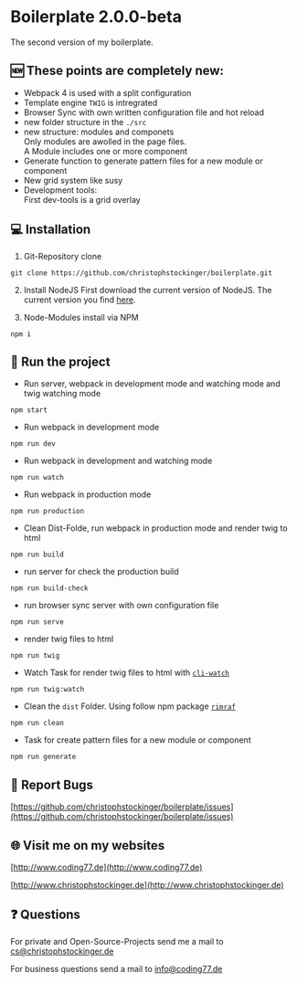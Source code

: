 # Boilerplate 2.0.0-beta

The second version of my boilerplate.

## 🆕  These points are completely new:
* Webpack 4 is used with a split configuration
* Template engine `TWIG` is intregrated
* Browser Sync with own written configuration file and hot reload
* new folder structure in the `./src`
* new structure: modules and componets  
Only modules are awolled in the page files.  
A Module includes one or more component
* Generate function to generate pattern files for a new module or component
* New grid system like susy
* Development tools:  
First dev-tools is a grid overlay

## 💻 Installation
1.  Git-Repository clone
```
git clone https://github.com/christophstockinger/boilerplate.git
```

2. Install NodeJS
First download the current version of NodeJS. The current version you find [here](https://nodejs.org/en/).

3. Node-Modules install via NPM
```
npm i
```

## 🏃‍ Run the project
* Run server, webpack in development mode and watching mode and twig watching mode
```
npm start
```

* Run webpack in development mode
```
npm run dev
```

* Run webpack in development and watching mode
```
npm run watch
```

* Run webpack in production mode
```
npm run production
```

* Clean Dist-Folde, run webpack in production mode and render twig to html
```
npm run build
```

* run server for check the production build
```
npm run build-check
```

* run browser sync server with own configuration file
```
npm run serve
```

* render twig files to html
```
npm run twig
```

* Watch Task for render twig files to html with [`cli-watch`](https://www.npmjs.com/package/cli-watch)
```
npm run twig:watch
```

* Clean the `dist` Folder. Using follow npm package [`rimraf`](https://www.npmjs.com/package/rimraf)
```
npm run clean
```

* Task for create pattern files for a new module or component
```
npm run generate
```

## 🚧 Report Bugs
[https://github.com/christophstockinger/boilerplate/issues](https://github.com/christophstockinger/boilerplate/issues)

## 🌐 Visit me on my websites
[http://www.coding77.de](http://www.coding77.de)

[http://www.christophstockinger.de](http://www.christophstockinger.de)

## ❓ Questions
For private and Open-Source-Projects send me a mail to cs@christophstockinger.de

For business questions send a mail to info@coding77.de
